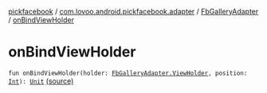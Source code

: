 [pickfacebook](../../index.md) / [com.lovoo.android.pickfacebook.adapter](../index.md) / [FbGalleryAdapter](index.md) / [onBindViewHolder](./on-bind-view-holder.md)

# onBindViewHolder

`fun onBindViewHolder(holder: `[`FbGalleryAdapter.ViewHolder`](-view-holder/index.md)`, position: `[`Int`](https://kotlinlang.org/api/latest/jvm/stdlib/kotlin/-int/index.html)`): `[`Unit`](https://kotlinlang.org/api/latest/jvm/stdlib/kotlin/-unit/index.html) [(source)](https://github.com/lovoo/android-pickpic/blob/master/pickfacebook/src/main/kotlin/com/lovoo/android/pickfacebook/adapter/FbGalleryAdapter.kt#L48)